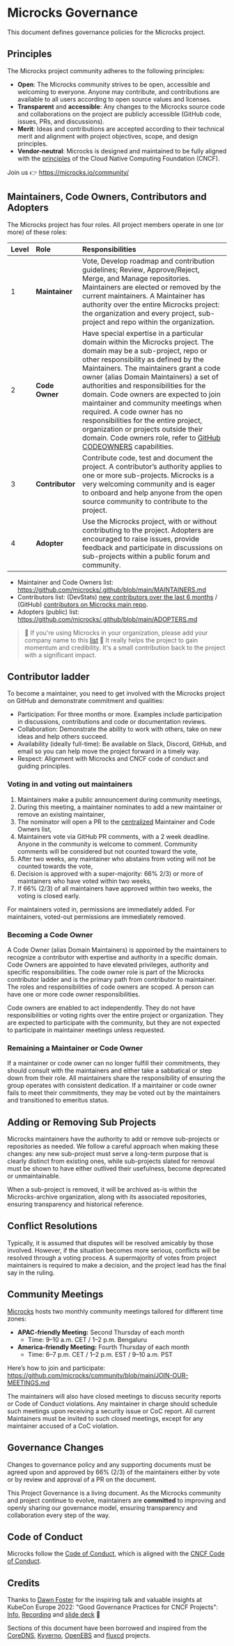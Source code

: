 # Microcks Governance

This document defines governance policies for the Microcks project.

## Principles
The Microcks project community adheres to the following principles:

- **Open**: The Microcks community strives to be open, accessible and welcoming to everyone. Anyone may contribute, and contributions are available to all users according to open source values and licenses.
- **Transparent** and **accessible**: Any changes to the Microcks source code and collaborations on the project are publicly accessible (GitHub code, issues, PRs, and discussions).
- **Merit**: Ideas and contributions are accepted according to their technical merit and alignment with project objectives, scope, and design principles.
- **Vendor-neutral**: Microcks is designed and maintained to be fully aligned with the [principles](https://contribute.cncf.io/maintainers/community/vendor-neutrality/) of the Cloud Native Computing Foundation (CNCF).

Join us 👉 https://microcks.io/community/

## Maintainers, Code Owners, Contributors and Adopters
The Microcks project has four roles. All project members operate in one (or more) of these roles:

| Level | Role | Responsibilities |
| :---  | :--- | :--- |
| 1 | **Maintainer** | Vote, Develop roadmap and contribution guidelines; Review, Approve/Reject, Merge, and Manage repositories. Maintainers are elected or removed by the current maintainers. A Maintainer has authority over the entire Microcks project: the organization and every project, sub-project and repo within the organization.|
| 2     | **Code Owner**| Have special expertise in a particular domain within the Microcks project. The domain may be a sub-project, repo or other responsibility as defined by the Maintainers. The maintainers grant a code owner (alias Domain Maintainers) a set of authorities and responsibilities for the domain. Code owners are expected to join maintainer and community meetings when required. A code owner has no responsibilities for the entire project, organization or projects outside their domain. Code owners role, refer to [GitHub CODEOWNERS](https://docs.github.com/fr/repositories/managing-your-repositorys-settings-and-features/customizing-your-repository/about-code-owners) capabilities.|
| 3     | **Contributor** | Contribute code, test and document the project. A contributor’s authority applies to one or more sub-projects. Microcks is a very welcoming community and is eager to onboard and help anyone from the open source community to contribute to the project. |
| 4     | **Adopter** | Use the Microcks project, with or without contributing to the project. Adopters are encouraged to raise issues, provide feedback and participate in discussions on sub-projects within a public forum and community. |

- Maintainer and Code Owners list: https://github.com/microcks/.github/blob/main/MAINTAINERS.md
- Contributors list: (DevStats) [new contributors over the last 6 months](https://microcks.devstats.cncf.io/d/52/new-contributors-table?orgId=1&from=now-6M&to=now) / (GitHub) [contributors on Microcks main repo](https://github.com/microcks/microcks/graphs/contributors).
- Adopters (public) list: https://github.com/microcks/.github/blob/main/ADOPTERS.md
> 📢 If you're using Microcks in your organization, please add your company name to this [list](https://github.com/microcks/.github/blob/main/ADOPTERS.md) 🙏 It really helps the project to gain momentum and credibility. It's a small contribution back to the project with a significant impact.

## Contributor ladder
To become a maintainer, you need to get involved with the Microcks project on GitHub and demonstrate commitment and qualities:

   * Participation: For three months or more. Examples include participation in discussions, contributions and code or documentation reviews.
   * Collaboration: Demonstrate the ability to work with others, take on new ideas and help others succeed.
   * Availability (ideally full-time): Be available on Slack, Discord, GitHub, and email so you can help move the project forward in a timely way.
   * Respect: Alignment with Microcks and CNCF code of conduct and guiding principles.
     
### Voting in and voting out maintainers

1. Maintainers make a public announcement during community meetings,
2. During this meeting, a maintainer nominates to add a new maintainer or remove an existing maintainer,
3. The nominator will open a PR to the [centralized](https://github.com/microcks/.github/blob/main/MAINTAINERS.md) Maintainer and Code Owners list,
4. Maintainers vote via GitHub PR comments, with a 2 week deadline. Anyone in the community is welcome to comment. Community comments will be considered but not counted toward the vote,
5. After two weeks, any maintainer who abstains from voting will not be counted towards the vote,
6. Decision is approved with a super-majority: 66% 2/3) or more of maintainers who have voted within two weeks,
7. If 66% (2/3) of all maintainers have approved within two weeks, the voting is closed early.

For maintainers voted in, permissions are immediately added. For maintainers, voted-out permissions are immediately removed.

### Becoming a Code Owner 
A Code Owner (alias Domain Maintainers) is appointed by the maintainers to recognize a contributor with expertise and authority in a specific domain. Code Owners are appointed to have elevated privileges, authority and specific responsibilities. The code owner role is part of the Microcks contributor ladder and is the primary path from contributor to maintainer. The roles and responsibilities of code owners are scoped. A person can have one or more code owner responsibilities.

Code owners are enabled to act independently. They do not have responsibilities or voting rights over the entire project or organization. They are expected to participate with the community, but they are not expected to participate in maintainer meetings unless requested.

### Remaining a Maintainer or Code Owner

If a maintainer or code owner can no longer fulfill their commitments, they should consult with the maintainers and either take a sabbatical or step down from their role. All maintainers share the responsibility of ensuring the group operates with consistent dedication. If a maintainer or code owner fails to meet their commitments, they may be voted out by the maintainers and transitioned to emeritus status.

## Adding or Removing Sub Projects
Microcks maintainers have the authority to add or remove sub-projects or repositories as needed. We follow a careful approach when making these changes: any new sub-project must serve a long-term purpose that is clearly distinct from existing ones, while sub-projects slated for removal must be shown to have either outlived their usefulness, become deprecated or unmaintainable.

When a sub-project is removed, it will be archived as-is within the Microcks-archive organization, along with its associated repositories, ensuring transparency and historical reference.

## Conflict Resolutions
Typically, it is assumed that disputes will be resolved amicably by those involved. However, if the situation becomes more serious, conflicts will be resolved through a voting process. A supermajority of votes from project maintainers is required to make a decision, and the project lead has the final say in the ruling.

## Community Meetings
[Microcks](https://microcks.io/) hosts two monthly community meetings tailored for different time zones:

- **APAC-friendly Meeting:** Second Thursday of each month  
  - Time: 9–10 a.m. CET / 1–2 p.m. Bengaluru
- **America-friendly Meeting:** Fourth Thursday of each month  
  - Time: 6–7 p.m. CET / 1–2 p.m. EST / 9–10 a.m. PST

Here’s how to join and participate: https://github.com/microcks/community/blob/main/JOIN-OUR-MEETINGS.md

The maintainers will also have closed meetings to discuss security reports or Code of Conduct violations. Any maintainer in charge should schedule such meetings upon receiving a security issue or CoC report. All current Maintainers must be invited to such closed meetings, except for any maintainer accused of a CoC violation.

## Governance Changes
Changes to governance policy and any supporting documents must be agreed upon and approved by 66% (2/3) of the maintainers either by vote or by review and approval of a PR on the document.

This Project Governance is a living document. As the Microcks community and project continue to evolve, maintainers are **committed** to improving and openly sharing our governance model, ensuring transparency and collaboration every step of the way.

## Code of Conduct
Microcks follow the [Code of Conduct](CODE_OF_CONDUCT.md), which is aligned with the [CNCF Code of Conduct](https://github.com/cncf/foundation/blob/master/code-of-conduct.md).

## Credits
Thanks to [Dawn Foster](https://github.com/geekygirldawn) for the inspiring talk and valuable insights at KubeCon Europe 2022: "Good Governance Practices for CNCF Projects":
[Info](https://contribute.cncf.io/resources/videos/2022/good-governance-practices/), [Recording](https://youtu.be/x0tgEpIER1M?si=0EMgdfA1j5kxpXlW) and [slide deck](https://static.sched.com/hosted_files/kccnceu2022/7c/Good_Governance_CNCF_Projects.pdf) 👀

Sections of this document have been borrowed and inspired from the [CoreDNS](https://github.com/coredns/coredns/blob/master/GOVERNANCE.md), [Kyverno](https://github.com/kyverno/kyverno/blob/main/GOVERNANCE.md), [OpenEBS](https://github.com/openebs/community/blob/72506ee3b885bd06324b82a650fcd3a61e93eef0/GOVERNANCE.md) and [fluxcd](https://github.com/fluxcd/community/blob/main/GOVERNANCE.md) projects.

